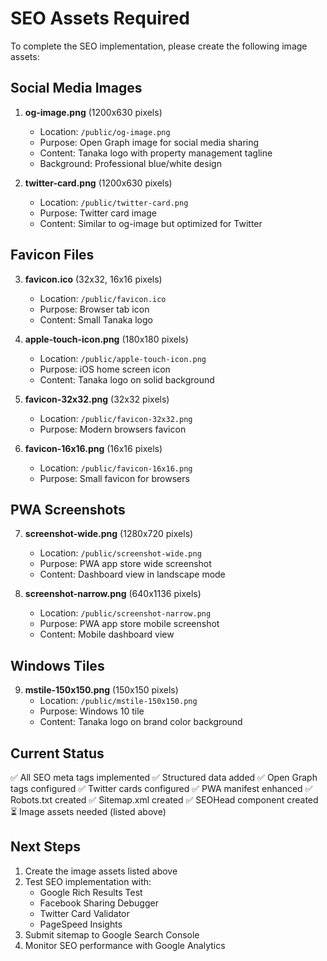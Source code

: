 # SEO Assets Required

To complete the SEO implementation, please create the following image assets:

## Social Media Images
1. **og-image.png** (1200x630 pixels)
   - Location: `/public/og-image.png`
   - Purpose: Open Graph image for social media sharing
   - Content: Tanaka logo with property management tagline
   - Background: Professional blue/white design

2. **twitter-card.png** (1200x630 pixels)
   - Location: `/public/twitter-card.png`
   - Purpose: Twitter card image
   - Content: Similar to og-image but optimized for Twitter

## Favicon Files
3. **favicon.ico** (32x32, 16x16 pixels)
   - Location: `/public/favicon.ico`
   - Purpose: Browser tab icon
   - Content: Small Tanaka logo

4. **apple-touch-icon.png** (180x180 pixels)
   - Location: `/public/apple-touch-icon.png`
   - Purpose: iOS home screen icon
   - Content: Tanaka logo on solid background

5. **favicon-32x32.png** (32x32 pixels)
   - Location: `/public/favicon-32x32.png`
   - Purpose: Modern browsers favicon

6. **favicon-16x16.png** (16x16 pixels)
   - Location: `/public/favicon-16x16.png`
   - Purpose: Small favicon for browsers

## PWA Screenshots
7. **screenshot-wide.png** (1280x720 pixels)
   - Location: `/public/screenshot-wide.png`
   - Purpose: PWA app store wide screenshot
   - Content: Dashboard view in landscape mode

8. **screenshot-narrow.png** (640x1136 pixels)
   - Location: `/public/screenshot-narrow.png`
   - Purpose: PWA app store mobile screenshot
   - Content: Mobile dashboard view

## Windows Tiles
9. **mstile-150x150.png** (150x150 pixels)
   - Location: `/public/mstile-150x150.png`
   - Purpose: Windows 10 tile
   - Content: Tanaka logo on brand color background

## Current Status
✅ All SEO meta tags implemented
✅ Structured data added
✅ Open Graph tags configured
✅ Twitter cards configured
✅ PWA manifest enhanced
✅ Robots.txt created
✅ Sitemap.xml created
✅ SEOHead component created
⏳ Image assets needed (listed above)

## Next Steps
1. Create the image assets listed above
2. Test SEO implementation with:
   - Google Rich Results Test
   - Facebook Sharing Debugger
   - Twitter Card Validator
   - PageSpeed Insights
3. Submit sitemap to Google Search Console
4. Monitor SEO performance with Google Analytics